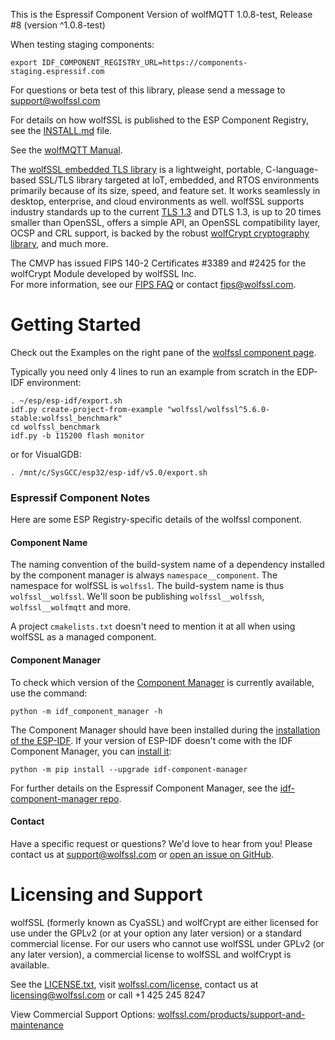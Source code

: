 This is the Espressif Component Version of wolfMQTT 1.0.8-test, Release #8 (version ^1.0.8-test)

When testing staging components:

```
export IDF_COMPONENT_REGISTRY_URL=https://components-staging.espressif.com
```

For questions or beta test of this library, please send a message to support@wolfssl.com

For details on how wolfSSL is published to the ESP Component Registry, see the
[INSTALL.md](https://github.com/wolfssl/wolfssl/tree/master/IDE/Espressif/component-manager/INSTALL.md) file.

See the [wolfMQTT Manual](https://www.wolfssl.com/documentation/manuals/wolfmqtt/wolfMQTT-Manual.pdf).

The [wolfSSL embedded TLS library](https://www.wolfssl.com/products/wolfssl/) is a lightweight, portable, 
C-language-based SSL/TLS library targeted at IoT, embedded, and RTOS environments primarily because of its size, 
speed, and feature set. It works seamlessly in desktop, enterprise, and cloud environments as well. 
wolfSSL supports industry standards up to the current [TLS 1.3](https://www.wolfssl.com/tls13) and DTLS 1.3, 
is up to 20 times smaller than OpenSSL, offers a simple API, an OpenSSL compatibility layer,
OCSP and CRL support, is backed by the robust [wolfCrypt cryptography library](https://github.com/wolfssl/wolfssl/tree/master/wolfcrypt), 
and much more.

The CMVP has issued FIPS 140-2 Certificates #3389 and #2425 for the wolfCrypt Module developed by wolfSSL Inc.  
For more information, see our [FIPS FAQ](https://www.wolfssl.com/license/fips/) or contact fips@wolfssl.com.

# Getting Started

Check out the Examples on the right pane of the [wolfssl component page](https://components.espressif.com/components/wolfssl/wolfssl/).

Typically you need only 4 lines to run an example from scratch in the EDP-IDF environment:

```
. ~/esp/esp-idf/export.sh
idf.py create-project-from-example "wolfssl/wolfssl^5.6.0-stable:wolfssl_benchmark"
cd wolfssl_benchmark
idf.py -b 115200 flash monitor
```

or for VisualGDB:

```
. /mnt/c/SysGCC/esp32/esp-idf/v5.0/export.sh
```


### Espressif Component Notes

Here are some ESP Registry-specific details of the wolfssl component.

#### Component Name

The naming convention of the build-system name of a dependency installed by the component manager
is always `namespace__component`. The namespace for wolfSSL is `wolfssl`. The build-system name
is thus `wolfssl__wolfssl`. We'll soon be publishing `wolfssl__wolfssh`, `wolfssl__wolfmqtt` and more.

A project `cmakelists.txt` doesn't need to mention it at all when using wolfSSL as a managed component.


#### Component Manager

To check which version of the [Component Manager](https://docs.espressif.com/projects/idf-component-manager/en/latest/getting_started/index.html#checking-the-idf-component-manager-version) 
is currently available, use the command:

```
python -m idf_component_manager -h
```

The Component Manager should have been installed during the [installation of the ESP-IDF](https://docs.espressif.com/projects/esp-idf/en/latest/esp32/get-started/#installation). 
If your version of ESP-IDF doesn't come with the IDF Component Manager, 
you can [install it](https://docs.espressif.com/projects/idf-component-manager/en/latest/guides/updating_component_manager.html#installing-and-updating-the-idf-component-manager):

```
python -m pip install --upgrade idf-component-manager
```

For further details on the Espressif Component Manager, see the [idf-component-manager repo](https://github.com/espressif/idf-component-manager/).

#### Contact

Have a specific request or questions? We'd love to hear from you! Please contact us at 
[support@wolfssl.com](mailto:support@wolfssl.com?subject=Espressif%20Component%20Question) or 
[open an issue on GitHub](https://github.com/wolfSSL/wolfssl/issues/new/choose).

# Licensing and Support

wolfSSL (formerly known as CyaSSL) and wolfCrypt are either licensed for use
under the GPLv2 (or at your option any later version) or a standard commercial
license. For our users who cannot use wolfSSL under GPLv2
(or any later version), a commercial license to wolfSSL and wolfCrypt is
available. 

See the [LICENSE.txt](./LICENSE.txt), visit [wolfssl.com/license](https://www.wolfssl.com/license/),
contact us at [licensing@wolfssl.com](mailto:licensing@wolfssl.com?subject=Espressif%20Component%20License%20Question) 
or call +1 425 245 8247

View Commercial Support Options: [wolfssl.com/products/support-and-maintenance](https://www.wolfssl.com/products/support-and-maintenance/)
